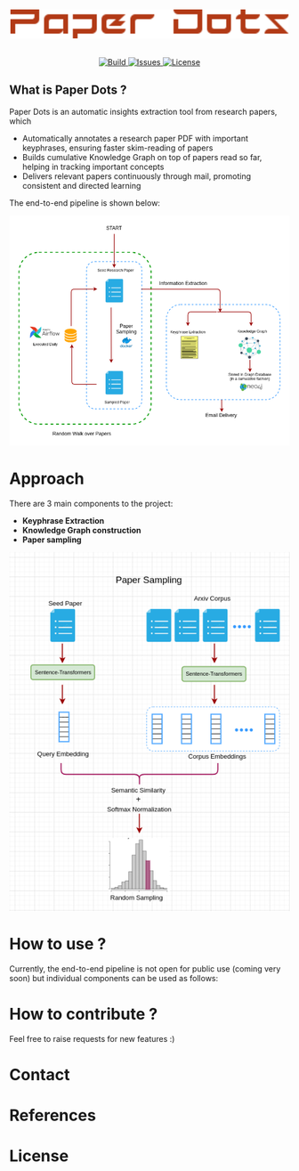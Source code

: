 <p align="center">
  <br>
  <img  src="docs/logo3.png" width=500>
  </br>
</p>

<p align="center">
  <br>
    <a href="https://travis-ci.com/harshit158/paper-insights">
        <img alt="Build" src="https://travis-ci.com/harshit158/paper-insights.svg?branch=main">
    </a>
    <a href="https://img.shields.io/github/issues/harshit158/paper-insights">
        <img alt="Issues" src="https://img.shields.io/github/issues/harshit158/paper-insights">
    </a>
    <a href="https://img.shields.io/github/license/harshit158/paper-insights">
        <img alt="License" src="https://img.shields.io/github/license/harshit158/paper-insights">
    </a>
  </br>
</p>

## What is Paper Dots ?
Paper Dots is an automatic insights extraction tool from research papers, which 
* Automatically annotates a research paper PDF with important keyphrases, ensuring faster skim-reading of papers
* Builds cumulative Knowledge Graph on top of papers read so far, helping in tracking important concepts
* Delivers relevant papers continuously through mail, promoting consistent and directed learning

The end-to-end pipeline is shown below:

<p align="center">
  <img  src="docs/pipeline.png">
</p>

# Approach
There are 3 main components to the project:
* **Keyphrase Extraction**
* **Knowledge Graph construction**
* **Paper sampling**


<p align="center">
  <img  src="docs/paper-sampling.png">
</p>

# How to use ?
Currently, the end-to-end pipeline is not open for public use (coming very soon) but individual components can be used as follows:

# How to contribute ?
Feel free to raise requests for new features :)

# Contact

# References

# License